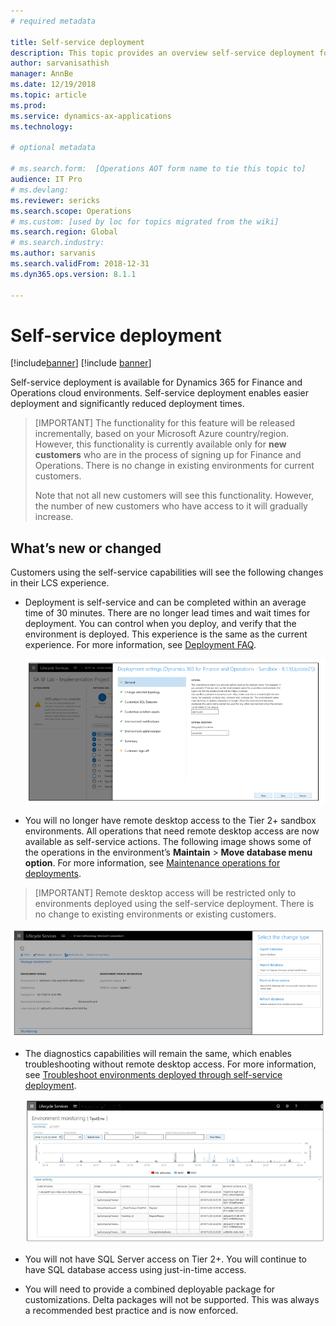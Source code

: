```yaml
---
# required metadata

title: Self-service deployment
description: This topic provides an overview self-service deployment for Finance and Operations.
author: sarvanisathish
manager: AnnBe
ms.date: 12/19/2018
ms.topic: article
ms.prod: 
ms.service: dynamics-ax-applications
ms.technology: 

# optional metadata

# ms.search.form:  [Operations AOT form name to tie this topic to]
audience: IT Pro
# ms.devlang: 
ms.reviewer: sericks
ms.search.scope: Operations
# ms.custom: [used by loc for topics migrated from the wiki]
ms.search.region: Global 
# ms.search.industry: 
ms.author: sarvanis
ms.search.validFrom: 2018-12-31
ms.dyn365.ops.version: 8.1.1

---
```


# Self-service deployment

[!include[banner](../includes/banner.md)]
[!include [banner](../includes/limited-availability.md)]

Self-service deployment is available for Dynamics 365 for Finance and Operations cloud environments. Self-service deployment enables easier deployment and significantly reduced deployment times.

> [IMPORTANT]
> The functionality for this feature will be released incrementally, based on your Microsoft Azure country/region. However, this functionality is currently available only for **new customers** who are in the process of signing up for Finance and Operations. There is no change in existing environments for current customers.
>
> Note that not all new customers will see this functionality. However, the number of new customers who have access to it will gradually increase. 

## What’s new or changed

Customers using the self-service capabilities will see the following changes in their LCS experience. 

- Deployment is self-service and can be completed within an average time of 30 minutes. There are no longer lead times and wait times for deployment. You can control when you deploy, and verify that the environment is deployed. This experience is the same as the current experience. For more information, see [Deployment FAQ](deploymentFAQ.md).

   ![Deployment settings](media/deployment-settings.png)

- You will no longer have remote desktop access to the Tier 2+ sandbox environments. All operations that need remote desktop access are now available as self-service actions. The following image shows some of the operations in the environment’s **Maintain** \> **Move database menu option**. For more information, see [Maintenance operations for deployments](maintenanceoperationsguide-newinfrastructure.md).

> [IMPORTANT]
> Remote desktop access will be restricted only to environments deployed using the self-service deployment. There is no change to existing environments or existing customers. 

   ![Self-service actions](media/Self-service-actions.png)

- The diagnostics capabilities will remain the same, which enables troubleshooting without remote desktop access. For more information, see [Troubleshoot environments deployed through self-service deployment](troubleshoot-newinfrastructure.md). 

   ![Environment monitoring](media/environment-monitoring.png)

- You will not have SQL Server access on Tier 2+. You will continue to have SQL database access using just-in-time access.

- You will need to provide a combined deployable package for customizations. Delta packages will not be supported. This was always a recommended best practice and is now enforced.
